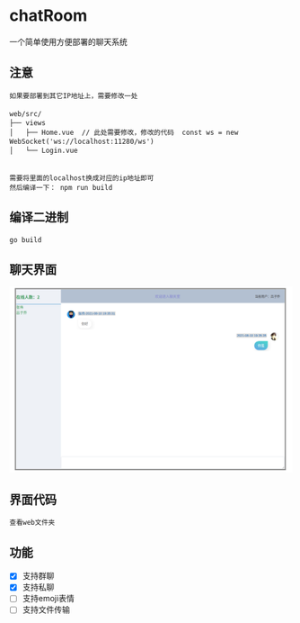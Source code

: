 # chatRoom

一个简单使用方便部署的聊天系统

## 注意
```text
如果要部署到其它IP地址上，需要修改一处

web/src/
├── views
│   ├── Home.vue  // 此处需要修改，修改的代码  const ws = new WebSocket('ws://localhost:11280/ws')
│   └── Login.vue


需要将里面的localhost换成对应的ip地址即可
然后编译一下： npm run build
```

## 编译二进制

```shell
go build
```

## 聊天界面

![聊天界面](./home.png)

## 界面代码

    查看web文件夹

## 功能

- [x] 支持群聊
- [x] 支持私聊
- [ ] 支持emoji表情
- [ ] 支持文件传输
